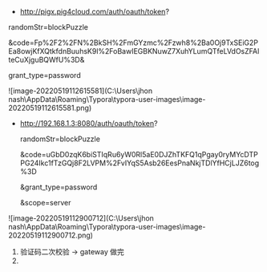 * http://pigx.pig4cloud.com/auth/oauth/token?

randomStr=blockPuzzle

&code=Fp%2F2%2FN%2BkSH%2FmGYzmc%2Fzwh8%2Ba0Oj9TxSEiG2PEa8owjKfXQtkfdnBuuhsK9l%2FoBawIEGBKNuwZ7XuhYLumQTfeLVdOsZFAlteCuXjguBQWfU%3D&

grant_type=password



![image-20220519112615581](C:\Users\jhon nash\AppData\Roaming\Typora\typora-user-images\image-20220519112615581.png)



* http://192.168.1.3:8080/auth/oauth/token?

  randomStr=blockPuzzle

  &code=uGbD0zqK6biSTIqRu6yW0Rl5aE0DJZhTKFQ1qPgay0ryMYcDTPPG24Ikc1fTzGQj8F2LVPM%2FvIYqS5Asb26EesPnaNkjTDlYfHCjLJZ6tog%3D

  &grant_type=password

  &scope=server



![image-20220519112900712](C:\Users\jhon nash\AppData\Roaming\Typora\typora-user-images\image-20220519112900712.png)

1. 验证码二次校验 -> gateway 做完
2. 